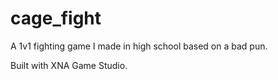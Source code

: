 # cage_fight
A 1v1 fighting game I made in high school based on a bad pun.

Built with XNA Game Studio.
